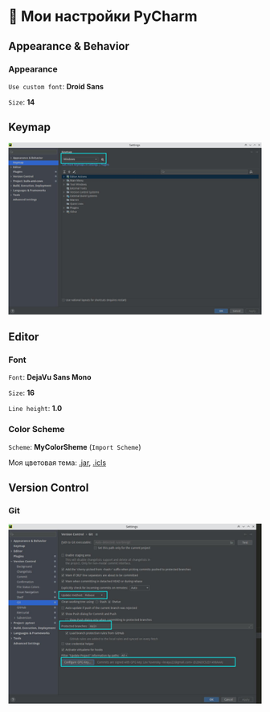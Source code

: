 # :wrench: Мои настройки PyCharm


## Appearance & Behavior
### Appearance 

`Use custom font`: **Droid Sans**

`Size`: **14**

## Keymap

![keymap_settings](./keymap_settings.jpg)

## Editor
### Font
`Font`: **DejaVu Sans Mono**

`Size`: **16**

`Line height`: **1.0**

### Color Scheme

`Scheme`: **MyColorSheme** (`Import Scheme`)

Моя цветовая тема: [.jar](./YuLeoColourScheme.jar), [.icls](./YuLeoColourScheme.icls)


## Version Control
### Git

![git_settings](./git_settings.jpg)


